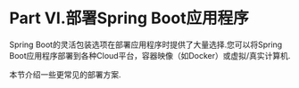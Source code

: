 # Part VI.部署Spring Boot应用程序

Spring Boot的灵活包装选项在部署应用程序时提供了大量选择.您可以将Spring Boot应用程序部署到各种Cloud平台，容器映像（如Docker）或虚拟/真实计算机.

本节介绍一些更常见的部署方案.

